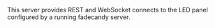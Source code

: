 This server provides REST and WebSocket connects to the LED panel configured by a running fadecandy server.